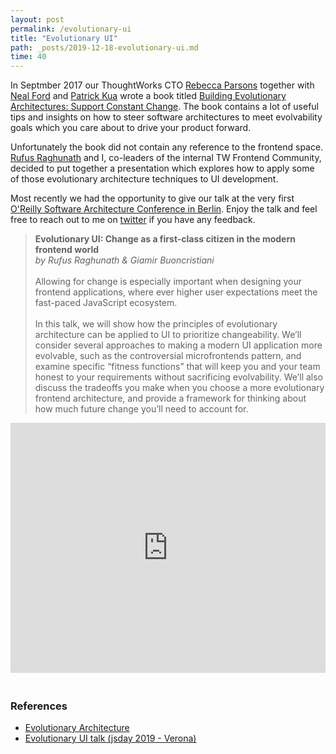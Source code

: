 ```yaml
---
layout: post
permalink: /evolutionary-ui
title: "Evolutionary UI"
path: _posts/2019-12-18-evolutionary-ui.md
time: 40
---
```


In Septmber 2017 our ThoughtWorks CTO [Rebecca Parsons](https://twitter.com/rebeccaparsons) together with [Neal Ford](https://twitter.com/neal4d) and [Patrick Kua](https://twitter.com/patkua) wrote a book titled [Building Evolutionary Architectures: Support Constant Change](http://shop.oreilly.com/product/0636920080237.do). The book contains a lot of useful tips and insights on how to steer software architectures to meet evolvability goals which you care about to drive your product forward. 

Unfortunately the book did not contain any reference to the frontend space.<br /> 
[Rufus Raghunath](https://rufusraghunath.com) and I, co-leaders of the internal TW Frontend Community, decided to put together a presentation which explores how to apply some of those evolutionary architecture techniques to UI development.

Most recently we had the opportunity to give our talk at the very first [O'Reilly Software Architecture Conference in Berlin](https://conferences.oreilly.com/software-architecture/sa-eu-2019/public/schedule/detail/77991).
Enjoy the talk and feel free to reach out to me on [twitter](https://twitter.com/giamir) if you have any feedback.

> **Evolutionary UI: Change as a first-class citizen in the modern frontend world**<br />
*by Rufus Raghunath & Giamir Buoncristiani*<br /><br />
Allowing for change is especially important when designing your frontend applications, where ever higher user expectations meet the fast-paced JavaScript ecosystem.<br /><br />
In this talk, we will show how the principles of evolutionary architecture can be applied to UI to prioritize changeability. We’ll consider several approaches to making a modern UI application more evolvable, such as the controversial microfrontends pattern, and examine specific “fitness functions” that will keep you and your team honest to your requirements without sacrificing evolvability. We’ll also discuss the tradeoffs you make when you choose a more evolutionary frontend architecture, and provide a framework for thinking about how much future change you’ll need to account for.

<iframe style="margin-bottom: 20px;" width="100%" height="400" src="https://www.youtube.com/embed/QNRv-KyhVK0" frameborder="0" allow="accelerometer; autoplay; encrypted-media; gyroscope; picture-in-picture" allowfullscreen></iframe>

### References
* [Evolutionary Architecture](https://evolutionaryarchitecture.com)
* [Evolutionary UI talk (jsday 2019 - Verona)](https://www.youtube.com/watch?v=5915WUFazjo)
